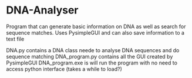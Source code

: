 # DNA-Analyser
Program that can generate basic information on DNA as well as search for sequence matches. Uses PysimpleGUI and can also save information to a text file

DNA.py contains a DNA class neede to analyse DNA sequences and do sequence matching
DNA_program.py contains all the GUI created by PysimpleGUI
DNA_program.exe is will run the program with no need to access python interface (takes a while to load?)
